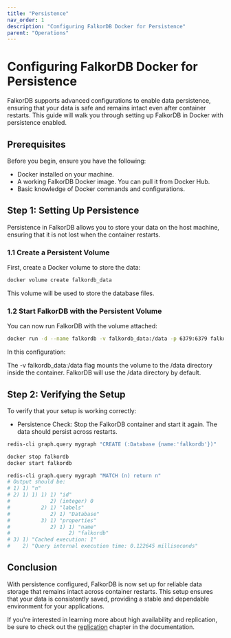 ```yaml
---
title: "Persistence"
nav_order: 1
description: "Configuring FalkorDB Docker for Persistence"
parent: "Operations"
---
```


# Configuring FalkorDB Docker for Persistence

FalkorDB supports advanced configurations to enable data persistence, ensuring that your data is safe and remains intact even after container restarts. This guide will walk you through setting up FalkorDB in Docker with persistence enabled.

## Prerequisites

Before you begin, ensure you have the following:

* Docker installed on your machine.
* A working FalkorDB Docker image. You can pull it from Docker Hub.
* Basic knowledge of Docker commands and configurations.

## Step 1: Setting Up Persistence

Persistence in FalkorDB allows you to store your data on the host machine, ensuring that it is not lost when the container restarts.

### 1.1 Create a Persistent Volume

First, create a Docker volume to store the data:

```bash
docker volume create falkordb_data
```

This volume will be used to store the database files.

### 1.2 Start FalkorDB with the Persistent Volume

You can now run FalkorDB with the volume attached:

```bash
docker run -d --name falkordb -v falkordb_data:/data -p 6379:6379 falkordb/falkordb
```

In this configuration:

The -v falkordb_data:/data flag mounts the volume to the /data directory inside the container.
FalkorDB will use the /data directory by default.

## Step 2: Verifying the Setup

To verify that your setup is working correctly:

* Persistence Check: Stop the FalkorDB container and start it again. The data should persist across restarts.

```bash
redis-cli graph.query mygraph "CREATE (:Database {name:'falkordb'})"

docker stop falkordb
docker start falkordb

redis-cli graph.query mygraph "MATCH (n) return n"
# Output should be:
# 1) 1) "n"
# 2) 1) 1) 1) 1) "id"
#             2) (integer) 0
#          2) 1) "labels"
#             2) 1) "Database"
#          3) 1) "properties"
#             2) 1) 1) "name"
#                   2) "falkordb"
# 3) 1) "Cached execution: 1"
#    2) "Query internal execution time: 0.122645 milliseconds"
```

## Conclusion

With persistence configured, FalkorDB is now set up for reliable data storage that remains intact across container restarts. This setup ensures that your data is consistently saved, providing a stable and dependable environment for your applications. 

If you're interested in learning more about high availability and replication, be sure to check out the [replication](/operation/replication) chapter in the documentation.

